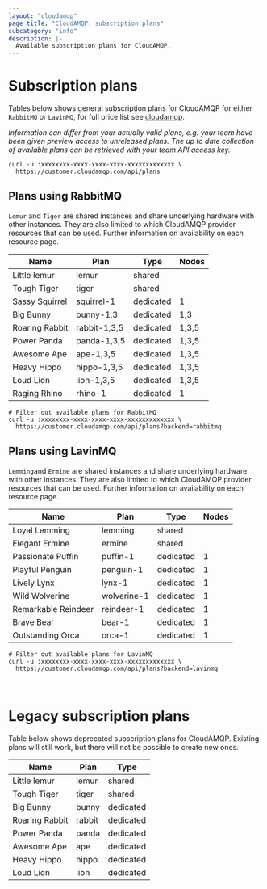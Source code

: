 ```yaml
---
layout: "cloudamqp"
page_title: "CloudAMQP: subscription plans"
subcategory: "info"
description: |-
  Available subscription plans for CloudAMQP.
---
```


# Subscription plans

Tables below shows general subscription plans for CloudAMQP for either `RabbitMQ` or `LavinMQ`, for full price list see [cloudamqp](https://www.cloudamqp.com/plans.html).

*Information can differ from your actually valid plans, e.g. your team have been given preview access to unreleased plans. The up to date collection of available plans can be retrieved with your team API access key.*

```shell
curl -u :xxxxxxxx-xxxx-xxxx-xxxx-xxxxxxxxxxxxx \
  https://customer.cloudamqp.com/api/plans
```

## Plans using RabbitMQ

`Lemur` and `Tiger` are shared instances and share underlying hardware with other instances. They are also limited to which CloudAMQP provider resources that can be used. Further information on availability on each resource page.

Name | Plan | Type | Nodes
---- | ---- | ---- | ----
Little lemur    | lemur   | shared
Tough Tiger     | tiger   | shared
Sassy Squirrel  | squirrel-1    | dedicated | 1
Big Bunny       | bunny-1,3     | dedicated | 1,3
Roaring Rabbit  | rabbit-1,3,5  | dedicated | 1,3,5
Power Panda     | panda-1,3,5   | dedicated | 1,3,5
Awesome Ape     | ape-1,3,5     | dedicated | 1,3,5
Heavy Hippo     | hippo-1,3,5   | dedicated | 1,3,5
Loud Lion       | lion-1,3,5    | dedicated | 1,3,5
Raging Rhino    | rhino-1       | dedicated | 1

```shell
# Filter out available plans for RabbitMQ
curl -u :xxxxxxxx-xxxx-xxxx-xxxx-xxxxxxxxxxxxx \
  https://customer.cloudamqp.com/api/plans?backend=rabbitmq
```

## Plans using LavinMQ

`Lemming`and `Ermine` are shared instances and share underlying hardware with other instances. They are also limited to which CloudAMQP provider resources that can be used. Further information on availability on each resource page.

Name | Plan | Type | Nodes
---- | ---- | ---- | ----
Loyal Lemming       | lemming  | shared
Elegant Ermine      | ermine   | shared
Passionate Puffin   | puffin-1    | dedicated | 1
Playful Penguin     | penguin-1   | dedicated | 1
Lively Lynx         | lynx-1      | dedicated | 1
Wild Wolverine      | wolverine-1 | dedicated | 1
Remarkable Reindeer | reindeer-1  | dedicated | 1
Brave Bear          | bear-1      | dedicated | 1
Outstanding Orca    | orca-1      | dedicated | 1

```shell
# Filter out available plans for LavinMQ
curl -u :xxxxxxxx-xxxx-xxxx-xxxx-xxxxxxxxxxxxx \
  https://customer.cloudamqp.com/api/plans?backend=lavinmq
```

<br>

# Legacy subscription plans

Table below shows deprecated subscription plans for CloudAMQP. Existing plans will still work, but there will not be possible to create new ones.

Name | Plan | Type
---- | ---- | ----
Little lemur    | lemur   | shared
Tough Tiger     | tiger   | shared
Big Bunny       | bunny   | dedicated
Roaring Rabbit  | rabbit  | dedicated
Power Panda     | panda   | dedicated
Awesome Ape     | ape     | dedicated
Heavy Hippo     | hippo   | dedicated
Loud Lion       | lion    | dedicated
